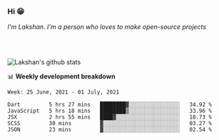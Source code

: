 ### Hi 😁

*I'm Lakshan. I'm a person who loves to make open-source projects*


<br/><br/>

![Lakshan's github stats](https://github-readme-stats.vercel.app/api?username=sandaruwan98&show_icons=true&theme=prussian )<br/>



📊 **Weekly development breakdown**
<!--START_SECTION:waka-->
```text
Week: 25 June, 2021 - 01 July, 2021

Dart         5 hrs 27 mins   ████████▓░░░░░░░░░░░░░░░░   34.92 % 
JavaScript   5 hrs 18 mins   ████████▒░░░░░░░░░░░░░░░░   33.96 % 
JSX          2 hrs 55 mins   ████▓░░░░░░░░░░░░░░░░░░░░   18.73 % 
SCSS         30 mins         ▓░░░░░░░░░░░░░░░░░░░░░░░░   03.27 % 
JSON         23 mins         ▓░░░░░░░░░░░░░░░░░░░░░░░░   02.54 % 
```
<!--END_SECTION:waka-->


